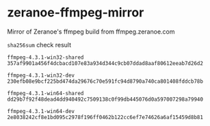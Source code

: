 # zeranoe-ffmpeg-mirror
Mirror of Zeranoe's ffmpeg build from ffmpeg.zeranoe.com

`sha256sum` check result
```
ffmpeg-4.3.1-win32-shared
357af9901a456f4dcbacd107e83a934d344c9cb07ddad8aaf80612eeab7d26d2

ffmpeg-4.3.1-win32-dev
230efb08e9bcf225bd474da29676c70e591fc94d8790a740ca801408fddcb78b

ffmpeg-4.3.1-win64-shared
dd29b7f92f48dead4dd940492c7509138c0f99db445076d0a597007298a79940

ffmpeg-4.3.1-win64-dev
2e8038242cf8e1bd095c2978f196ff0462b122cc6ef7e74626a6af15459d8b81
```
